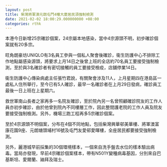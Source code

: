 ```yaml
---
layout: post
title: 柴灣將軍澳元朗屯門4幢大廈居民須強制檢測
date: 2021-02-02 18:00:29.000000000 +08:00
categories: rthk
---
```


本港今日新增25宗確診個案，24宗屬本地感染，當中4宗源頭不明，初步確診個案就有20多宗。

旺角朗豪坊UNIQLO有3名員工參與一個私人聚會後確診，衞生防護中心不排除工作地點屬感染源頭，將要求上月14日之後曾上班的全店約70名員工要接受強制檢測，至於與3名確診者有密切接觸的員工要接受檢疫，店舖停業14日。

衞生防護中心傳染病處主任張竹君說，有關聚會涉及11人，上月星期四在港島區一處私人住所舉行，至今已有5人確診，最早一名確診者在上月29日發病，確診員工最後一日上班在上星期六。

救世軍南山長者之家再多一名院友確診，至於院內另一名曾照顧確診院友的工作人員亦初步確診，由於他曾到院內不同樓層工作，因此整間護老院的工作人員及院友要接受強制檢測。另外，機場三跑工程再多5宗確診個案。

至於4宗源頭不明個案，分布在4個不同地點，包括柴灣興華邨美華樓、將軍澳富康花園9座、元朗塘頭埔村16號及屯門友愛邨愛暉樓，全座居民都要接受強制檢測。

另外，麗港城早前採集的30個環境樣本，一個來自洗手盤去水位的樣本驗出病毒。當局亦發現，早前4宗確診個案樣本，帶有N501Y變種病毒基因，分別來自巴基斯坦、愛爾蘭、廸拜及瑞士。
